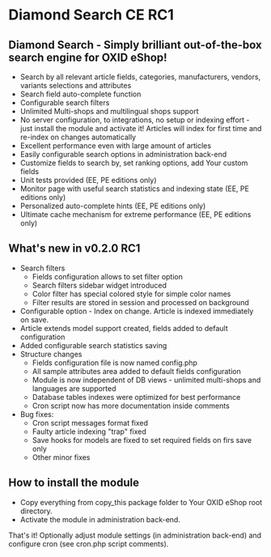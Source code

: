 Diamond Search CE RC1
=====================

Diamond Search - Simply brilliant out-of-the-box search engine for OXID eShop!
------------------------------------------------------------------------------

 - Search by all relevant article fields, categories, manufacturers, vendors, variants selections and attributes
 - Search field auto-complete function
 - Configurable search filters
 - Unlimited Multi-shops and multilingual shops support
 - No server configuration, to integrations, no setup or indexing effort - just install the module and activate it!
   Articles will index for first time and re-index on changes automatically
 - Excellent performance even with large amount of articles
 - Easily configurable search options in administration back-end
 - Customize fields to search by, set ranking options, add Your custom fields
 - Unit tests provided (EE, PE editions only)
 - Monitor page with useful search statistics and indexing state (EE, PE editions only)
 - Personalized auto-complete hints (EE, PE editions only)
 - Ultimate cache mechanism for extreme performance (EE, PE editions only)
 
What's new in v0.2.0 RC1
------------------------
 - Search filters
    - Fields configuration allows to set filter option
    - Search filters sidebar widget introduced
    - Color filter has special colored style for simple color names
    - Filter results are stored in session and processed on background
 - Configurable option - Index on change. Article is indexed immediately on save.
 - Article extends model support created, fields added to default configuration
 - Added configurable search statistics saving
 - Structure changes
    - Fields configuration file is now named config.php
    - All sample attributes area added to default fields configuration
    - Module is now independent of DB views - unlimited multi-shops and languages are supported
    - Database tables indexes were optimized for best performance
    - Cron script now has more documentation inside comments
 - Bug fixes:
    - Cron script messages format fixed
    - Faulty article indexing "trap" fixed
    - Save hooks for models are fixed to set required fields on firs save only
    - Other minor fixes

How to install the module
-------------------------
 - Copy everything from copy_this package folder to Your OXID eShop root directory.
 - Activate the module in administration back-end.

That's it!
Optionally adjust module settings (in administration back-end) and configure cron (see cron.php script comments).
